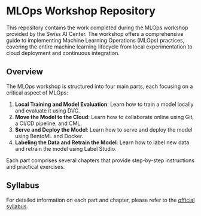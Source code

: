 # MLOps Workshop Repository

This repository contains the work completed during the MLOps workshop provided by the Swiss AI Center. The workshop offers a comprehensive guide to implementing Machine Learning Operations (MLOps) practices, covering the entire machine learning lifecycle from local experimentation to cloud deployment and continuous integration.

## Overview

The MLOps workshop is structured into four main parts, each focusing on a critical aspect of MLOps:

1. **Local Training and Model Evaluation**: Learn how to train a model locally and evaluate it using DVC.
2. **Move the Model to the Cloud**: Learn how to collaborate online using Git, a CI/CD pipeline, and CML.
3. **Serve and Deploy the Model**: Learn how to serve and deploy the model using BentoML and Docker.
4. **Labeling the Data and Retrain the Model**: Learn how to label new data and retrain the model using Label Studio.

Each part comprises several chapters that provide step-by-step instructions and practical exercises.

## Syllabus

For detailed information on each part and chapter, please refer to the [official syllabus](https://mlops.swiss-ai-center.ch/syllabus/).
